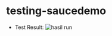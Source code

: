 # testing-saucedemo
- Test Result:
![hasil run](https://github.com/rdnnrfd/testing-saucedemo/assets/73922578/6dfaec37-f434-42a8-a7fc-ddf6b02d98d3)
